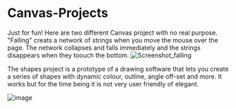 
# Canvas-Projects
Just for fun! Here are two different Canvas project with no real purpose. "Falling" creats a network of strings when you move the mouse over the page.
The network collapses and falls immediately and the strings disappears when they toouch the bottom.
![Screenshot_falling](https://user-images.githubusercontent.com/8816121/116937511-339f3400-ac1e-11eb-951d-2737ef11b965.png)

The shapes project is a prototype of a drawing software that lets you create a series of shapes with dynamic colour, outline, angle off-set and more. 
It works but for the time being it is not very user friendly of elegant. 

![image](https://user-images.githubusercontent.com/8816121/116937230-c8556200-ac1d-11eb-96d8-af0a77a9d1cc.png)
